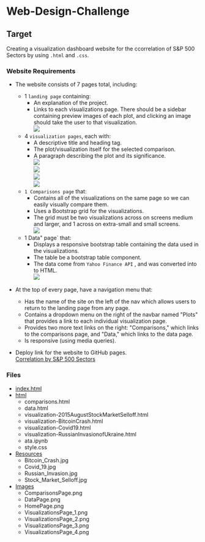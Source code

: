 # Web-Design-Challenge

## Target
Creating a visualization dashboard website for the ccorrelation of S&P 500 Sectors by using `.html` and `.css`.<br/>

### Website Requirements

* The website consists of 7 pages total, including:<br/>
  * 1 `landing page` containing:<br/>
    * An explanation of the project.<br/>
    * Links to each visualizations page. There should be a sidebar containing preview images of each plot, and clicking an image should take the user to that visualization.<br/>
    <img src="https://github.com/Ash-Tao/Web-Design-Challenge/blob/main/Images/HomePage.png"><br/>
  * 4 `visualization pages`, each with:<br/>
    * A descriptive title and heading tag.<br/>
    * The plot/visualization itself for the selected comparison.<br/>
    * A paragraph describing the plot and its significance.<br/>
    <img src="https://github.com/Ash-Tao/Web-Design-Challenge/blob/main/Images/VisualizationsPage_1.png"><br/>
    <img src="https://github.com/Ash-Tao/Web-Design-Challenge/blob/main/Images/VisualizationsPage_2.png"><br/>
    <img src="https://github.com/Ash-Tao/Web-Design-Challenge/blob/main/Images/VisualizationsPage_3.png"><br/>
    <img src="https://github.com/Ash-Tao/Web-Design-Challenge/blob/main/Images/VisualizationsPage_4.png"><br/>
  * `1 Comparisons page` that:<br/>
    * Contains all of the visualizations on the same page so we can easily visually compare them.<br/>
    * Uses a Bootstrap grid for the visualizations.<br/>
    * The grid must be two visualizations across on screens medium and larger, and 1 across on extra-small and small screens.<br/>
    <img src="https://github.com/Ash-Tao/Web-Design-Challenge/blob/main/Images/ComparisonsPage.png"><br/>
  * 1 Data" page` that:<br/>
    * Displays a responsive bootstrap table containing the data used in the visualizations.<br/>
    * The table  be a bootstrap table component.<br/>
    * The data come from `Yahoo Finance API` , and was converted into to HTML.<br/>
    <img src="https://github.com/Ash-Tao/Web-Design-Challenge/blob/main/Images/DataPage.png"><br/>
* At the top of every page, have a navigation menu that:<br/>
  * Has the name of the site on the left of the nav which allows users to return to the landing page from any page.<br/>
  * Contains a dropdown menu on the right of the navbar named "Plots" that provides a link to each individual visualization page.<br/>
  * Provides two more text links on the right: "Comparisons," which links to the comparisons page, and "Data," which links to the data page.<br/>
  * Is responsive (using media queries).<br/>

* Deploy link for the website to GitHub pages.<br/>
  [Correlation by S&P 500 Sectors](https://ash-tao.github.io/Web-Design-Challenge/)<br/>

### Files
- [index.html](https://github.com/Ash-Tao/Web-Design-Challenge/blob/main/index.html)<br/>
- [html](https://github.com/Ash-Tao/Web-Design-Challenge/tree/main/html)<br/>
  - comparisons.html<br/>
  - data.html<br/>
  - visualization-2015AugustStockMarketSelloff.html<br/>
  - visualization-BitcoinCrash.html<br/>
  - visualization-Covid19.html<br/>
  - visualization-RussianInvasionofUkraine.html<br/>
  - ata.ipynb<br/>
  - style.css<br/>
- [Resources](https://github.com/Ash-Tao/Web-Design-Challenge/tree/main/Resources)<br/>
  - Bitcoin_Crash.jpg<br/>
  - Covid_19.jpg<br/>
  - Russian_Invasion.jpg<br/>
  - Stock_Market_Selloff.jpg<br/>
- [Images](https://github.com/Ash-Tao/Web-Design-Challenge/tree/main/Images)<br/>
  - ComparisonsPage.png
  - DataPage.png
  - HomePage.png
  - VisualizationsPage_1.png
  - VisualizationsPage_2.png
  - VisualizationsPage_3.png
  - VisualizationsPage_4.png



